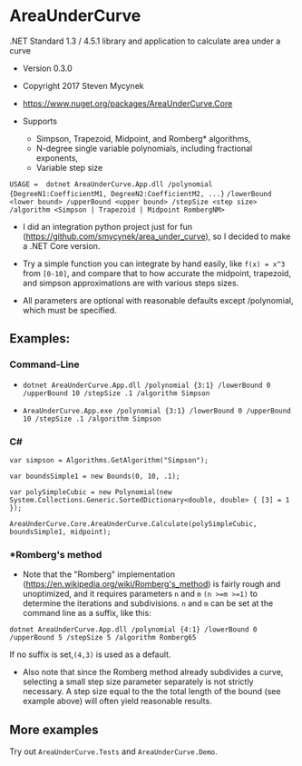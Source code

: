 # AreaUnderCurve
.NET Standard 1.3 / 4.5.1 library and application to calculate area under a curve

* Version 0.3.0
* Copyright 2017 Steven Mycynek
* https://www.nuget.org/packages/AreaUnderCurve.Core

* Supports 
    * Simpson, Trapezoid, Midpoint, and Romberg* algorithms, 
    * N-degree single variable polynomials, including fractional exponents,
    * Variable step size

`USAGE =  dotnet AreaUnderCurve.App.dll /polynomial {DegreeN1:CoefficientM1, DegreeN2:CoefficientM2, ...}`
`/lowerBound <lower bound> /upperBound <upper bound> /stepSize <step size>` 
`/algorithm <Simpson | Trapezoid | Midpoint RombergNM>`


* I did an integration python project just for fun (https://github.com/smycynek/area_under_curve), so I decided to make a .NET Core version.

* Try a simple function you can integrate by hand easily, like `f(x) = x^3` from `[0-10]`, and compare that to how accurate the midpoint, trapezoid, and simpson approximations are with various steps sizes.

* All parameters are optional with reasonable defaults except /polynomial, which must be specified.

## Examples:
### Command-Line

*   `dotnet AreaUnderCurve.App.dll /polynomial {3:1} /lowerBound 0 /upperBound 10 /stepSize .1 /algorithm Simpson`

*   `AreaUnderCurve.App.exe /polynomial {3:1} /lowerBound 0 /upperBound 10 /stepSize .1 /algorithm Simpson`

### C#

`var simpson = Algorithms.GetAlgorithm("Simpson");`

`var boundsSimple1 = new Bounds(0, 10, .1);`

`var polySimpleCubic = new Polynomial(new System.Collections.Generic.SortedDictionary<double, double> { [3] = 1 });`

`AreaUnderCurve.Core.AreaUnderCurve.Calculate(polySimpleCubic, boundsSimple1, midpoint);`


### *Romberg's method

* Note that the "Romberg" implementation (https://en.wikipedia.org/wiki/Romberg's_method) is fairly rough and unoptimized, and it requires parameters `n` and `m`
`(n >=m >=1)` to determine the iterations and subdivisions.   `n` and `m` can be set at the command line as a suffix, like this:

`dotnet AreaUnderCurve.App.dll /polynomial {4:1} /lowerBound 0 /upperBound 5 /stepSize 5 /algorithm Romberg65`

If no suffix is set,`(4,3)` is used as a default.

* Also note that since the Romberg method already subdivides a curve, selecting a small step size parameter separately is not strictly necessary.  A step size equal to the the total length of the bound (see example above) will often yield reasonable results.

## More examples
Try out `AreaUnderCurve.Tests` and `AreaUnderCurve.Demo`.
